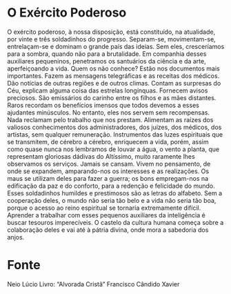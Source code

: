 # O Exército Poderoso

O exército poderoso, à nossa disposição, está constituído, na atualidade, por vinte e três soldadinhos do progresso.
Separam-se, movimentam-se, entrelaçam-se e dominam o grande país das ideias.
Sem eles, cresceríamos para a sombra, quando não para a brutalidade.
Em companhia desses auxiliares pequeninos, penetramos os santuários da ciência e da arte, aperfeiçoando a vida.
Quem os não conhece?
Estão nos documentos mais importantes.
Fazem as mensagens telegráficas e as receitas dos médicos.
Dão notícias de outras regiões e de outros climas.
Contam as surpresas do Céu, explicam alguma coisa das estrelas longínquas.
Fornecem avisos preciosos.
São emissários do carinho entre os filhos e as mães distantes.
Raros recordam os benefícios imensos que todos devemos a esses ajudantes minúsculos. No entanto, eles nos servem sem recompensas. Nada reclamam pelo trabalho que nos prestam. Alimentam as raízes dos valiosos conhecimentos dos administradores, dos juízes, dos médicos, dos artistas, sem qualquer remuneração.
Instrumentos das luzes espirituais que se transmitem, de cérebro a cérebro, enriquecem a vida, porém, assim como quase nunca nos lembramos de louvar a água, o vento a planta, que representam gloriosas dádivas do Altíssimo, muito raramente lhes observamos os serviços. Jamais se cansam. Vivem no pensamento, de onde se expandem, amparando-nos os interesses e as realizações.
Os maus se utilizam deles para fazer a guerra; os bons empregam-nos na edificação da paz e do conforto, para a redenção e felicidade do mundo.
Esses soldadinhos humildes e prestimosos são as letras do alfabeto. Sem a cooperação deles, o mundo não seria tão belo e a vida não seria tão boa, porque o acesso ao reino espiritual se tornaria extremamente difícil.
Aprender a trabalhar com esses pequenos auxiliares da inteligência é buscar tesouros imperecíveis.
O castelo da cultura humana começa sobre a colaboração deles e vai até à pátria divina, onde mora a sabedoria dos anjos.

# Fonte
Neio Lúcio
Livro: “Alvorada Cristã”
Francisco Cândido Xavier
